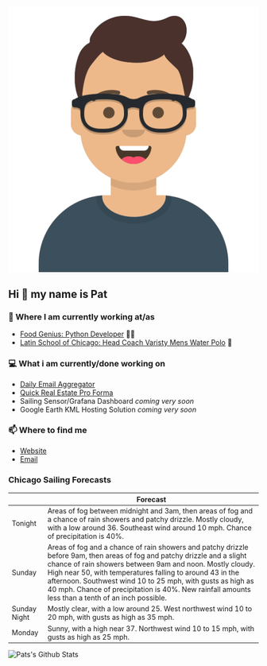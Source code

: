 [![Social banner for p-j-falconer](https://raw.githubusercontent.com/P-J-FALCONER/P-J-FALCONER/master/assets/avataaars.svg)](https://patfalconer.com/)
## Hi :wave: my name is Pat

### 💼 Where I am currently working at/as
- [Food Genius: Python Developer](https://getfoodgenius.com/) 🍔🐍
- [Latin School of Chicago: Head Coach Varisty Mens Water Polo](https://www.latinschool.org/) 🤽


### 💻 What i am currently/done working on
 - [Daily Email Aggregator](https://github.com/P-J-FALCONER/dott_daily_mail)
 - [Quick Real Estate Pro Forma](https://github.com/P-J-FALCONER/henry)
 - Sailing Sensor/Grafana Dashboard *coming very soon*
 - Google Earth KML Hosting Solution *coming very soon*

### 📫 Where to find me
 - [Website](https://patfalconer.com/)
 - [Email](mailto:patrick.j.falconer@gmail.com)


### Chicago Sailing Forecasts
|   | Forecast  |
|---|---|
| Tonight | Areas of fog between midnight and 3am, then areas of fog and a chance of rain showers and patchy drizzle. Mostly cloudy, with a low around 36. Southeast wind around 10 mph. Chance of precipitation is 40%. |
| Sunday | Areas of fog and a chance of rain showers and patchy drizzle before 9am, then areas of fog and patchy drizzle and a slight chance of rain showers between 9am and noon. Mostly cloudy. High near 50, with temperatures falling to around 43 in the afternoon. Southwest wind 10 to 25 mph, with gusts as high as 40 mph. Chance of precipitation is 40%. New rainfall amounts less than a tenth of an inch possible. |
| Sunday Night | Mostly clear, with a low around 25. West northwest wind 10 to 20 mph, with gusts as high as 35 mph. |
| Monday | Sunny, with a high near 37. Northwest wind 10 to 15 mph, with gusts as high as 25 mph. |

![Pats's Github Stats](https://github-readme-stats.vercel.app/api?username=p-j-falconer&show_icons=true&theme=radical)
